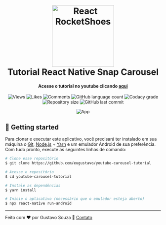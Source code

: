 <h1 align="center">
    <img alt="React RocketShoes" width="200" src="https://encrypted-tbn0.gstatic.com/images?q=tbn:ANd9GcSRszNI0VNDnR-rcURbBjXsjYeY3xLXGYblRcuF71SQNLTr9CxS&s" />
    <br>
    Tutorial React Native Snap Carousel
</h1>

<h4 align="center">
Acesse o tutorial no youtube clicando <a href="https://www.youtube.com/watch?v=Z7gJpjalc6k">aqui</a>
</h4>

<p align="center">
    <img alt="Views" src="https://img.shields.io/youtube/views/Y2VubpvN_uE?style=social" />
    <img alt="Likes" src="https://img.shields.io/youtube/likes/Y2VubpvN_uE?style=social" />
    <img alt="Comments" src="https://img.shields.io/youtube/comments/Y2VubpvN_uE?style=social" />
    <img alt="GitHub language count" src="https://img.shields.io/github/languages/count/eugustavo/youtube-carousel-tutorial.svg" />
    <img alt="Codacy grade" src="https://img.shields.io/codacy/grade/1b577a07dda843aba09f4bc55d1af8fc.svg" />
    <img alt="Repository size" src="https://img.shields.io/github/repo-size/eugustavo/youtube-carousel-tutorial.svg" />
    <img alt="GitHub last commit" src="https://img.shields.io/github/last-commit/eugustavo/youtube-carousel-tutorial.svg" />
</p>

<p align="center">
  <img alt="App" src="https://i.imgur.com/OWrKLnS.gif">
</p>


## :rocket: Getting started
Para clonar e executar este aplicativo, você precisará ter instalado em sua máquina o [Git](https://git-scm.com), [Node.js](https://nodejs.org) + [Yarn](https://yarnpkg.com) e um emulador Android de sua preferência. Com tudo pronto, execute as seguintes linhas de comando:

```bash
# Clone esse repositório
$ git clone https://github.com/eugustavo/youtube-carousel-tutorial

# Acesse o repositório
$ cd youtube-carousel-tutorial

# Instale as dependências
$ yarn install

# Inicie o aplicativo (necessário que o emulador esteja aberto)
$ npx react-native run-android
```

---

Feito com ♥ por Gustavo Souza :wave: [Contato](https://www.linkedin.com/in/eugustavosouza/)

